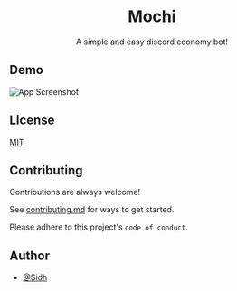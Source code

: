 <div align="center">
    <h1 >Mochi</h1>
    <p>A simple and easy discord economy bot!</p>
</div>

## Demo

![App Screenshot](https://github.com/Sidohh/Mochi-Discord-Economy-Bot/blob/main/Demo.png)

  
## License

[MIT](https://choosealicense.com/licenses/mit/)

  
## Contributing

Contributions are always welcome!

See [contributing.md](https://github.com/github/docs/blob/main/CONTRIBUTING.md) for ways to get started.

Please adhere to this project's `code of conduct`.

  
## Author

- [@Sidh](https://github.com/Sidohh)

  
